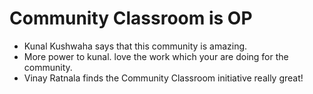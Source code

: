 # Community Classroom is OP

- Kunal Kushwaha says that this community is amazing.
- More power to kunal. love the work which your are doing for the community.
- Vinay Ratnala finds the Community Classroom initiative really great!
